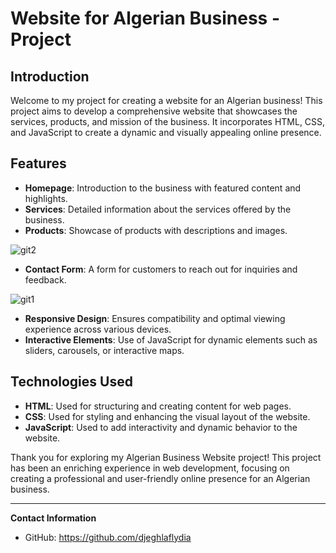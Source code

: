 # Website for Algerian Business - Project

## Introduction
Welcome to my project for creating a website for an Algerian business! This project aims to develop a comprehensive website that showcases the services, products, and mission of the business. It incorporates HTML, CSS, and JavaScript to create a dynamic and visually appealing online presence.

## Features
- **Homepage**: Introduction to the business with featured content and highlights.
- **Services**: Detailed information about the services offered by the business.
- **Products**: Showcase of products with descriptions and images.

![git2](https://github.com/djeghlaflydia/game/assets/163843966/2cce332b-dca7-45cd-acac-3e7a19d5acc5)

- **Contact Form**: A form for customers to reach out for inquiries and feedback.

![git1](https://github.com/djeghlaflydia/game/assets/163843966/ec521e1b-375a-4a56-b78f-05910650a6d3)

- **Responsive Design**: Ensures compatibility and optimal viewing experience across various devices.
- **Interactive Elements**: Use of JavaScript for dynamic elements such as sliders, carousels, or interactive maps.

## Technologies Used

- **HTML**: Used for structuring and creating content for web pages.
- **CSS**: Used for styling and enhancing the visual layout of the website.
- **JavaScript**: Used to add interactivity and dynamic behavior to the website.


Thank you for exploring my Algerian Business Website project! This project has been an enriching experience in web development, focusing on creating a professional and user-friendly online presence for an Algerian business.

---

**Contact Information**
- GitHub: https://github.com/djeghlaflydia
